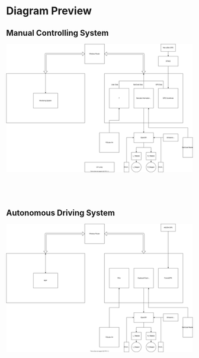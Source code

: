 # Diagram Preview


## Manual Controlling System

![Diagram1](System_autonomous.drawio.svg)

<br>
<br>
<br>

## Autonomous Driving System

![Diagram2](System_manual.drawio.svg)
